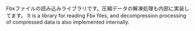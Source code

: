Fbxファイルの読み込みライブラリです。圧縮データの解凍処理も内部に実装してます。
It is a library for reading Fbx files, and decompression processing of compressed data is also implemented internally.
